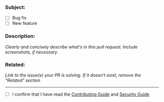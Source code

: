 <!--
- Fill in the form below correctly. This will help us to understand the PR and also work on it.
-->

### Subject:

- [ ] Bug fix
- [ ] New feature

### Description:

_Clearly and concisely describe what's in this pull request. Include
screenshots, if necessary._

### Related:

_Link to the issue(s) your PR is solving. If it doesn't exist, remove the
"Related" section_

---

- [ ] I confirm that I have read the [Contributing Guide](./../CONTRIBUTING.md)
      and [Security Guide](./../SECURITY.md)
